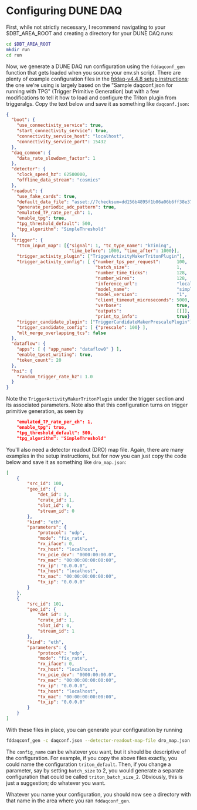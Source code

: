 # Configuring DUNE DAQ

First, while not strictly necessary, I recommend navigating to your $DBT_AREA_ROOT and creating a directory for your DUNE DAQ runs:

```bash
cd $DBT_AREA_ROOT
mkdir run
cd run
```

Now, we generate a DUNE DAQ run configuration using the `fddaqconf_gen` function that gets loaded when you source your env.sh script. There are plenty of example configuration files in the [fddaq-v4.4.8 setup instructions](https://github.com/DUNE-DAQ/daqconf/wiki/Setting-up-a-fddaq%E2%80%90v4.4.8-software-area); the one we're using is largely based on the "Sample daqconf.json for running with TPG" (Trigger Primitive Generation) but with a few modifications to tell it how to load and configure the Triton plugin from triggeralgs. Copy the text below and save it as something like `daqconf.json`:

```json
{
  "boot": {
    "use_connectivity_service": true,
    "start_connectivity_service": true,
    "connectivity_service_host": "localhost",
    "connectivity_service_port": 15432
  }, 
  "daq_common": {
    "data_rate_slowdown_factor": 1
  },
  "detector": {
    "clock_speed_hz": 62500000,
    "offline_data_stream": "cosmics"
  },
  "readout": {
    "use_fake_cards": true,
    "default_data_file": "asset://?checksum=dd156b4895f1b06a06b6ff38e37bd798",
    "generate_periodic_adc_pattern": true,
    "emulated_TP_rate_per_ch": 1,
    "enable_tpg": true,
    "tpg_threshold_default": 500,
    "tpg_algorithm": "SimpleThreshold"
  },
  "trigger": {
    "ttcm_input_map": [{"signal": 1, "tc_type_name": "kTiming",
                        "time_before": 1000, "time_after": 1000}],
    "trigger_activity_plugin": ["TriggerActivityMakerTritonPlugin"],
    "trigger_activity_config": [ {"number_tps_per_request":      100, 
                                  "batch_size":                  1,
                                  "number_time_ticks":           128,
                                  "number_wires":                128,
                                  "inference_url":               "localhost:8001",
                                  "model_name":                  "simple",
                                  "model_version":               "1",
                                  "client_timeout_microseconds": 5000,
                                  "verbose":                     true,
                                  "outputs":                     [[]],
                                  "print_tp_info":               true} ],
    "trigger_candidate_plugin": ["TriggerCandidateMakerPrescalePlugin"],
    "trigger_candidate_config": [ {"prescale": 100} ],
    "mlt_merge_overlapping_tcs": false
  },
  "dataflow": {
    "apps": [ { "app_name": "dataflow0" } ],
    "enable_tpset_writing": true,
    "token_count": 20
  },
  "hsi": {
    "random_trigger_rate_hz": 1.0
  }
}
```

Note the `TriggerActivityMakerTritonPlugin` under the trigger section and its associated parameters. Note also that this configuration turns on trigger primitive generation, as seen by

```json
    "emulated_TP_rate_per_ch": 1,
    "enable_tpg": true,
    "tpg_threshold_default": 500,
    "tpg_algorithm": "SimpleThreshold"
```

You'll also need a detector readout (DRO) map file. Again, there are many examples in the setup instructions, but for now you can just copy the code below and save it as something like `dro_map.json`:

```json
[
    {
        "src_id": 100,
        "geo_id": {
            "det_id": 3,
            "crate_id": 1,
            "slot_id": 0,
            "stream_id": 0
        },
        "kind": "eth",
        "parameters": {
            "protocol": "udp",
            "mode": "fix_rate",
            "rx_iface": 0,
            "rx_host": "localhost",
            "rx_pcie_dev": "0000:00:00.0",
            "rx_mac": "00:00:00:00:00:00",
            "rx_ip": "0.0.0.0",
            "tx_host": "localhost",
            "tx_mac": "00:00:00:00:00:00",
            "tx_ip": "0.0.0.0"
        }
    },
    {
        "src_id": 101,
        "geo_id": {
            "det_id": 3,
            "crate_id": 1,
            "slot_id": 0,
            "stream_id": 1
        },
        "kind": "eth",
        "parameters": {
            "protocol": "udp",
            "mode": "fix_rate",
            "rx_iface": 0,
            "rx_host": "localhost",
            "rx_pcie_dev": "0000:00:00.0",
            "rx_mac": "00:00:00:00:00:00",
            "rx_ip": "0.0.0.0",
            "tx_host": "localhost",
            "tx_mac": "00:00:00:00:00:00",
            "tx_ip": "0.0.0.0"
        }
    }
]
```

With these files in place, you can generate your configuration by running

```bash
fddaqconf_gen -c daqconf.json --detector-readout-map-file dro_map.json <config_name>
```

The `config_name` can be whatever you want, but it should be descriptive of the configuration. For example, if you copy the above files exactly, you could name the configuration `triton_default`. Then, if you change a parameter, say by setting `batch_size` to 2, you would generate a separate configuration that could be called `triton_batch_size_2`. Obviously, this is just a suggestion; do whatever you want.

Whatever you name your configuration, you should now see a directory with that name in the area where you ran `fddaqconf_gen`. 
